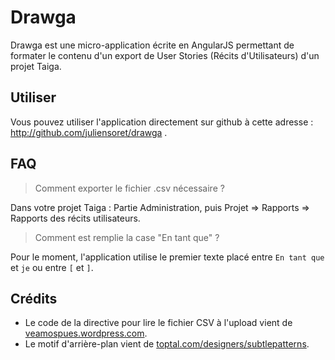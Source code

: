 # Drawga

Drawga est une micro-application écrite en AngularJS permettant de formater le contenu d'un export de User Stories (Récits d'Utilisateurs) d'un projet Taiga.

## Utiliser

Vous pouvez utiliser l'application directement sur github à cette adresse : http://github.com/juliensoret/drawga .

## FAQ 

> Comment exporter le fichier .csv nécessaire ?

Dans votre projet Taiga : Partie Administration, puis Projet => Rapports => Rapports des récits utilisateurs.

> Comment est remplie la case "En tant que" ?

Pour le moment, l'application utilise le premier texte placé entre `En tant que` et `je` ou entre `[` et `]`.

## Crédits

* Le code de la directive pour lire le fichier CSV à l'upload vient de [veamospues.wordpress.com](https://veamospues.wordpress.com/2014/01/27/reading-files-with-angularjs/).
* Le motif d'arrière-plan vient de [toptal.com/designers/subtlepatterns](https://www.toptal.com/designers/subtlepatterns/seigaiha/).
